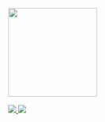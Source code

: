 

<div> 
<a href="https://github.com/iDouglasS">
<img height="180 " src="https://github-readme-stats.vercel.app/api?username=iDouglasS&theme=dark&show_icons=true"/>
<div>

<div style="display: inline_block"><br>
<a href="mailto:silva.douglas0298@gmail.com"><img src="https://img.shields.io/badge/Gmail-D14836?style=for-the-badge&logo=gmail&logoColor=white"/>
<a href="https://www.linkedin.com/in/douglas-santana0111010001101001/"><img src="https://img.shields.io/badge/LinkedIn-0077B5?style=for-the-badge&logo=linkedin&logoColor=white"/>
</div>
